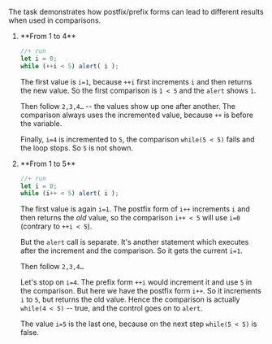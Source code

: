 The task demonstrates how postfix/prefix forms can lead to different results when used in comparisons.

<ol>
<li>**From 1 to 4**

```js
//+ run
let i = 0;
while (++i < 5) alert( i );
```

The first value is `i=1`, because `++i` first increments `i` and then returns the new value. So the first comparison is `1 < 5` and the `alert` shows `1`.

Then follow `2,3,4…` -- the values show up one after another. The comparison always uses the incremented value, because `++` is before the variable.

Finally, `i=4` is incremented to `5`, the comparison `while(5 < 5)` fails and the loop stops. So `5` is not shown.
</li>
<li>**From 1 to 5**

```js
//+ run
let i = 0;
while (i++ < 5) alert( i );
```

The first value is again `i=1`. The postfix form of `i++` increments `i` and then returns the *old* value, so the comparison `i++ < 5` will use `i=0` (contrary to `++i < 5`).

But the `alert` call is separate. It's another statement which executes after the increment and the comparison. So it gets the current `i=1`.

Then follow `2,3,4…`

Let's stop on `i=4`. The prefix form `++i` would increment it and use `5` in the comparison. But here we have the postfix form `i++`. So it increments `i` to `5`, but returns the old value. Hence the comparison is actually `while(4 < 5)` -- true, and the control goes on to `alert`.

The value `i=5` is the last one, because on the next step `while(5 < 5)` is false.
</li>
</ol>


